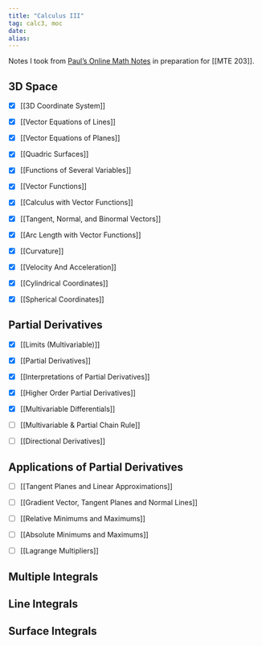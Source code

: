 ```yaml
---
title: "Calculus III"
tag: calc3, moc
date: 
alias:
---
```


Notes I took from [Paul’s Online Math Notes](https://tutorial.math.lamar.edu/Classes/CalcIII/CalcIII.aspx) in preparation for [[MTE 203]].

## 3D Space
- [x] [[3D Coordinate System]]
- [x] [[Vector Equations of Lines]]
- [x] [[Vector Equations of Planes]]
- [x] [[Quadric Surfaces]]
- [x] [[Functions of Several Variables]]
- [x] [[Vector Functions]]
- [x] [[Calculus with Vector Functions]]
- [x] [[Tangent, Normal, and Binormal Vectors]]
- [x] [[Arc Length with Vector Functions]]
- [x] [[Curvature]]
- [x] [[Velocity And Acceleration]]
- [x] [[Cylindrical Coordinates]]
- [x] [[Spherical Coordinates]]


## Partial Derivatives
- [x] [[Limits (Multivariable)]]
- [x] [[Partial Derivatives]]
- [x] [[Interpretations of Partial Derivatives]]
- [x] [[Higher Order Partial Derivatives]]
- [x] [[Multivariable Differentials]]
- [ ] [[Multivariable & Partial Chain Rule]]
- [ ] [[Directional Derivatives]]


## Applications of Partial Derivatives
- [ ] [[Tangent Planes and Linear Approximations]]
- [ ] [[Gradient Vector, Tangent Planes and Normal Lines]]
- [ ] [[Relative Minimums and Maximums]]
- [ ] [[Absolute Minimums and Maximums]]
- [ ] [[Lagrange Multipliers]]


## Multiple Integrals


## Line Integrals


## Surface Integrals